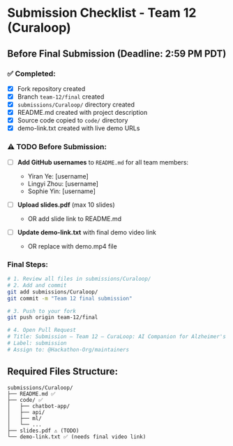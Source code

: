 # Submission Checklist - Team 12 (Curaloop)

## Before Final Submission (Deadline: 2:59 PM PDT)

### ✅ Completed:
- [x] Fork repository created
- [x] Branch `team-12/final` created
- [x] `submissions/Curaloop/` directory created
- [x] README.md created with project description
- [x] Source code copied to `code/` directory
- [x] demo-link.txt created with live demo URLs

### ⚠️ TODO Before Submission:
- [ ] **Add GitHub usernames** to `README.md` for all team members:
  - Yiran Ye: [username]
  - Lingyi Zhou: [username]
  - Sophie Yin: [username]

- [ ] **Upload slides.pdf** (max 10 slides)
  - OR add slide link to README.md

- [ ] **Update demo-link.txt** with final demo video link
  - OR replace with demo.mp4 file

### Final Steps:
```bash
# 1. Review all files in submissions/Curaloop/
# 2. Add and commit
git add submissions/Curaloop/
git commit -m "Team 12 final submission"

# 3. Push to your fork
git push origin team-12/final

# 4. Open Pull Request
# Title: Submission — Team 12 — CuraLoop: AI Companion for Alzheimer's Continuous Care
# Label: submission
# Assign to: @Hackathon-Org/maintainers
```

## Required Files Structure:
```
submissions/Curaloop/
├── README.md ✅
├── code/ ✅
│   ├── chatbot-app/
│   ├── api/
│   ├── ml/
│   └── ...
├── slides.pdf ⚠️ (TODO)
└── demo-link.txt ✅ (needs final video link)
```
